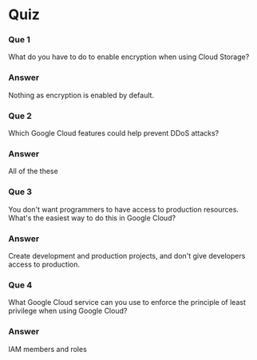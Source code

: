 # Quiz

### Que 1

What do you have to do to enable encryption when using Cloud Storage?

### Answer

Nothing as encryption is enabled by default.

### Que 2

Which Google Cloud features could help prevent DDoS attacks?

### Answer

All of the these

### Que 3

You don't want programmers to have access to production resources. What's the easiest way to do this in Google Cloud?

### Answer

Create development and production projects, and don't give developers access to production.

### Que 4

What Google Cloud service can you use to enforce the principle of least privilege when using Google Cloud?

### Answer

IAM members and roles
